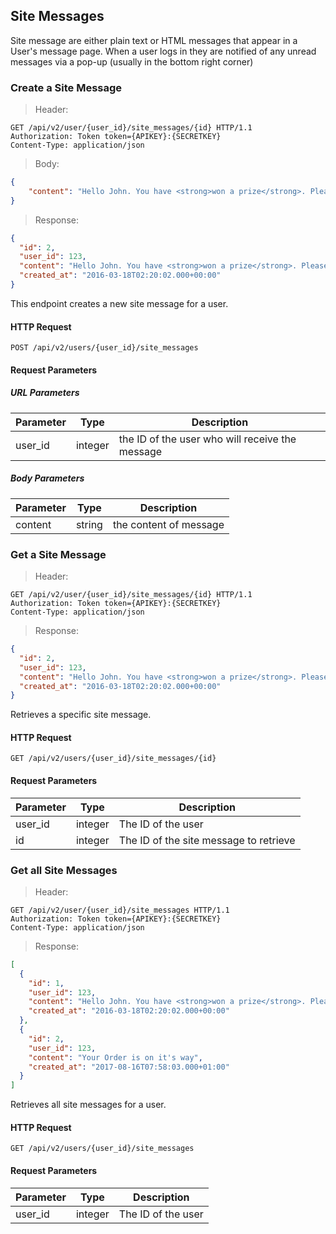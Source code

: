 ## Site Messages

Site message are either plain text or HTML messages that appear in a User's message page. When a user 
logs in they are notified of any unread messages via a pop-up (usually in the bottom right corner)


 
### Create a Site Message

> Header:

```http
GET /api/v2/user/{user_id}/site_messages/{id} HTTP/1.1
Authorization: Token token={APIKEY}:{SECRETKEY}
Content-Type: application/json
```

> Body: 

```json
{
    "content": "Hello John. You have <strong>won a prize</strong>. Please visit the points area for more details."
}
```


> Response:

```json
{
  "id": 2,
  "user_id": 123,
  "content": "Hello John. You have <strong>won a prize</strong>. Please visit the points area for more details.",
  "created_at": "2016-03-18T02:20:02.000+00:00"
}
```


This endpoint creates a new site message for a user.

#### HTTP Request

`POST /api/v2/users/{user_id}/site_messages`

#### Request Parameters

##### URL Parameters

Parameter | Type | Description
--------- | ---- | -----------
user\_id | integer | the ID of the user who will receive the message

##### Body Parameters

Parameter | Type | Description
--------- | ---- | -----------
content | string | the content of message 



### Get a Site Message

> Header: 

```http
GET /api/v2/user/{user_id}/site_messages/{id} HTTP/1.1
Authorization: Token token={APIKEY}:{SECRETKEY}
Content-Type: application/json
```

> Response:

```json
{
  "id": 2,
  "user_id": 123,
  "content": "Hello John. You have <strong>won a prize</strong>. Please visit the points area for more details.",
  "created_at": "2016-03-18T02:20:02.000+00:00"
}
```

Retrieves a specific site message.

#### HTTP Request

`GET /api/v2/users/{user_id}/site_messages/{id}`

#### Request Parameters

Parameter | Type | Description
--------- | ---- | -----------
user\_id | integer | The ID of the user
id | integer | The ID of the site message to retrieve


 
### Get all Site Messages

> Header: 

```http
GET /api/v2/user/{user_id}/site_messages HTTP/1.1
Authorization: Token token={APIKEY}:{SECRETKEY}
Content-Type: application/json
```

> Response:

```json
[
  {
    "id": 1,
    "user_id": 123,
    "content": "Hello John. You have <strong>won a prize</strong>. Please visit the points area for more details.",
    "created_at": "2016-03-18T02:20:02.000+00:00"
  },
  {
    "id": 2,
    "user_id": 123,
    "content": "Your Order is on it's way",
    "created_at": "2017-08-16T07:58:03.000+01:00"
  }
]
```

Retrieves all site messages for a user.

#### HTTP Request

`GET /api/v2/users/{user_id}/site_messages`

#### Request Parameters

Parameter | Type | Description
--------- | ---- | -----------
user\_id | integer | The ID of the user



